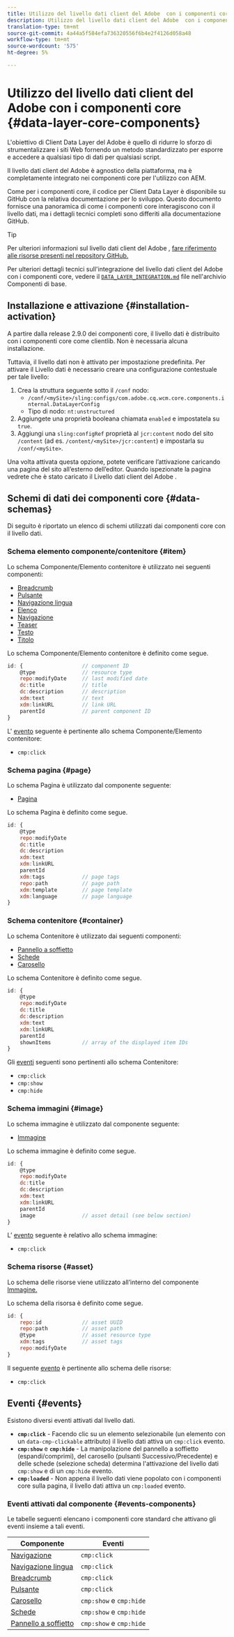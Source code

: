 ```yaml
---
title: Utilizzo del livello dati client del Adobe  con i componenti core
description: Utilizzo del livello dati client del Adobe  con i componenti core
translation-type: tm+mt
source-git-commit: 4a44a5f584efa736320556f6b4e2f4126d058a48
workflow-type: tm+mt
source-wordcount: '575'
ht-degree: 5%

---
```



# Utilizzo del livello dati client del Adobe  con i componenti core {#data-layer-core-components}

L&#39;obiettivo di  Client Data Layer del Adobe è quello di ridurre lo sforzo di strumentalizzare i siti Web fornendo un metodo standardizzato per esporre e accedere a qualsiasi tipo di dati per qualsiasi script.

Il livello dati client del Adobe  è agnostico della piattaforma, ma è completamente integrato nei componenti core per l&#39;utilizzo con AEM.

Come per i componenti core, il codice per  Client Data Layer è disponibile su GitHub con la relativa documentazione per lo sviluppo. Questo documento fornisce una panoramica di come i componenti core interagiscono con il livello dati, ma i dettagli tecnici completi sono differiti alla documentazione GitHub.

>[!TIP]
>
>Per ulteriori informazioni sul livello dati client del Adobe , [fare riferimento alle risorse presenti nel repository GitHub.](https://github.com/adobe/adobe-client-data-layer)
>
>Per ulteriori dettagli tecnici sull&#39;integrazione del livello dati client del Adobe  con i componenti core, vedere il [`DATA_LAYER_INTEGRATION.md`](https://github.com/adobe/aem-core-wcm-components/blob/master/DATA_LAYER_INTEGRATION.md) file nell&#39;archivio Componenti di base.

## Installazione e attivazione {#installation-activation}

A partire dalla release 2.9.0 dei componenti core, il livello dati è distribuito con i componenti core come clientlib. Non è necessaria alcuna installazione.

Tuttavia, il livello dati non è attivato per impostazione predefinita. Per attivare il Livello dati è necessario creare una configurazione [](/help/developing/context-aware-configs.md) contestuale per tale livello:

1. Crea la struttura seguente sotto il `/conf` nodo:
   * `/conf/<mySite>/sling:configs/com.adobe.cq.wcm.core.components.internal.DataLayerConfig`
   * Tipo di nodo: `nt:unstructured`
1. Aggiungete una proprietà booleana chiamata `enabled` e impostatela su `true`.
1. Aggiungi una `sling:configRef` proprietà al `jcr:content` nodo del sito `/content` (ad es. `/content/<mySite>/jcr:content`) e impostarla su `/conf/<mySite>`.

Una volta attivata questa opzione, potete verificare l’attivazione caricando una pagina del sito all’esterno dell’editor. Quando ispezionate la pagina vedrete che è stato caricato il Livello dati client del Adobe .

## Schemi di dati dei componenti core {#data-schemas}

Di seguito è riportato un elenco di schemi utilizzati dai componenti core con il livello dati.

### Schema elemento componente/contenitore {#item}

Lo schema Componente/Elemento contenitore è utilizzato nei seguenti componenti:

* [Breadcrumb](/help/components/breadcrumb.md)
* [Pulsante](/help/components/button.md)
* [Navigazione lingua](/help/components/language-navigation.md)
* [Elenco](/help/components/list.md)
* [Navigazione](/help/components/navigation.md)
* [Teaser](/help/components/teaser.md)
* [Testo](/help/components/text.md)
* [Titolo](/help/components/title.md)

Lo schema Componente/Elemento contenitore è definito come segue.

```javascript
id: {                   // component ID
    @type               // resource type
    repo:modifyDate     // last modified date
    dc:title            // title
    dc:description      // description
    xdm:text            // text
    xdm:linkURL         // link URL
    parentId            // parent component ID
}
```

L&#39; [evento](#events) seguente è pertinente allo schema Componente/Elemento contenitore:

* `cmp:click`

### Schema pagina {#page}

Lo schema Pagina è utilizzato dal componente seguente:

* [Pagina](/help/components/page.md)

Lo schema Pagina è definito come segue.

```javascript
id: {
    @type
    repo:modifyDate
    dc:title
    dc:description
    xdm:text
    xdm:linkURL
    parentId
    xdm:tags            // page tags
    repo:path           // page path
    xdm:template        // page template
    xdm:language        // page language
}
```

### Schema contenitore {#container}

Lo schema Contenitore è utilizzato dai seguenti componenti:

* [Pannello a soffietto](/help/components/accordion.md)
* [Schede](/help/components/tabs.md)
* [Carosello](/help/components/carousel.md)

Lo schema Contenitore è definito come segue.

```javascript
id: {
    @type
    repo:modifyDate
    dc:title
    dc:description
    xdm:text
    xdm:linkURL
    parentId
    shownItems          // array of the displayed item IDs
}
```

Gli [eventi](#events) seguenti sono pertinenti allo schema Contenitore:

* `cmp:click`
* `cmp:show`
* `cmp:hide`

### Schema immagini {#image}

Lo schema immagine è utilizzato dal componente seguente:

* [Immagine](/help/components/image.md)

Lo schema immagine è definito come segue.

```javascript
id: {
    @type
    repo:modifyDate
    dc:title
    dc:description
    xdm:text
    xdm:linkURL
    parentId
    image               // asset detail (see below section)
}
```

L’ [evento](#events) seguente è relativo allo schema immagine:

* `cmp:click`

### Schema risorse {#asset}

Lo schema delle risorse viene utilizzato all’interno del componente [Immagine.](/help/components/image.md)

Lo schema della risorsa è definito come segue.

```javascript
id: {
    repo:id             // asset UUID
    repo:path           // asset path
    @type               // asset resource type
    xdm:tags            // asset tags
    repo:modifyDate
}
```

Il seguente [evento](#events) è pertinente allo schema delle risorse:

* `cmp:click`

## Eventi {#events}

Esistono diversi eventi attivati dal livello dati.

* **`cmp:click`** - Facendo clic su un elemento selezionabile (un elemento con un `data-cmp-clickable` attributo) il livello dati attiva un `cmp:click` evento.
* **`cmp:show`** e **`cmp:hide`** - La manipolazione del pannello a soffietto (espandi/comprimi), del carosello (pulsanti Successivo/Precedente) e delle schede (selezione scheda) determina l&#39;attivazione del livello dati `cmp:show` e di un `cmp:hide` evento.
* **`cmp:loaded`** - Non appena il livello dati viene popolato con i componenti core sulla pagina, il livello dati attiva un `cmp:loaded` evento.

### Eventi attivati dal componente {#events-components}

Le tabelle seguenti elencano i componenti core standard che attivano gli eventi insieme a tali eventi.

| Componente | Eventi |
|---|---|
| [Navigazione](/help/components/navigation.md) | `cmp:click` |
| [Navigazione lingua](/help/components/language-navigation.md) | `cmp:click` |
| [Breadcrumb](/help/components/breadcrumb.md) | `cmp:click` |
| [Pulsante](/help/components/button.md) | `cmp:click` |
| [Carosello](/help/components/carousel.md) | `cmp:show` e `cmp:hide` |
| [Schede](/help/components/tabs.md) | `cmp:show` e `cmp:hide` |
| [Pannello a soffietto](/help/components/accordion.md) | `cmp:show` e `cmp:hide` |
